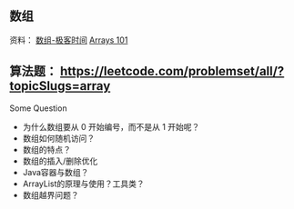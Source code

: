 ## 数组
资料：
[数组-极客时间](https://time.geekbang.org/column/article/40961?utm_term=zeus4SNDG&utm_source=geektime-web&utm_medium=discover&utm_campaign=100002201&utm_content=bottombanner)
[Arrays 101](https://leetcode.com/explore/featured/card/fun-with-arrays/)

算法题：
https://leetcode.com/problemset/all/?topicSlugs=array
---
Some Question
- 为什么数组要从 0 开始编号，而不是从 1 开始呢？
- 数组如何随机访问？
- 数组的特点？
- 数组的插入/删除优化
- Java容器与数组？
- ArrayList的原理与使用？工具类？
- 数组越界问题？
